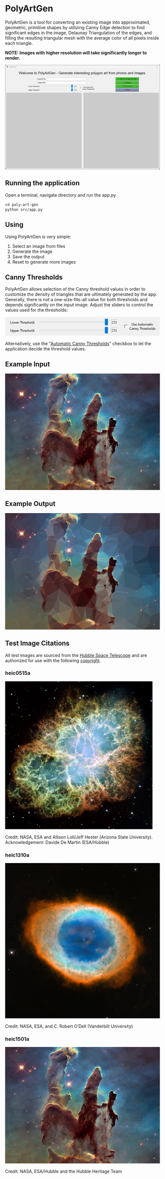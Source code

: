 # PolyArtGen

PolyArtGen is a tool for converting an existing image into approximated, geometric, primitive shapes by utilizing Canny Edge detection to find significant edges in the image, Delaunay Triangulation of the edges, and filling the resulting triangular mesh with the average color of all pixels inside each triangle.

**NOTE: Images with higher resolution will take significantly longer to render.**

![Alt Text](readme_files/application_ui.png)

## Running the application

Open a terminal, navigate directory and run the app.py

```
cd poly-art-gen
python src/app.py 
```

## Using

Using PolyArtGen is very simple:
1. Select an image from files
2. Generate the image
3. Save the output
4. Reset to generate more images

## Canny Thresholds
PolyArtGen allows selection of the Canny threshold values in order to customize the density of triangles that are ultimately generated by the app.  Generally, there is not a one-size-fits-all value for both thresholds and depends significantly on the input image.  Adjust the sliders to control the values used for the thresholds:

![Alt Text](readme_files/thresholds.png)

Alternatively, use the "[Automatic Canny Thresholds](https://pyimagesearch.com/2015/04/06/zero-parameter-automatic-canny-edge-detection-with-python-and-opencv/)" checkbox to let the application decide the threshold values.

## Example Input

![Alt Text](readme_files/ex_input.jpg)

## Example Output

![Alt Text](readme_files/ex_output.jpg)

## Test Image Citations

All test images are sourced from the [Hubble Space Telescope](https://esahubble.org/) and are authorized for use with the following [copyright](https://esahubble.org/copyright/).

### **heic0515a**

![Alt Text](test_images/heic0515a-sm.jpg)

Credit:
NASA, ESA and Allison Loll/Jeff Hester (Arizona State University). Acknowledgement: Davide De Martin (ESA/Hubble)

### **heic1310a**

![Alt Text](test_images/heic1310a.jpg)

Credit:
NASA, ESA, and C. Robert O’Dell (Vanderbilt University)

### **heic1501a**

![Alt Text](test_images/heic1501a-sm.jpg)

Credit:
NASA, ESA/Hubble and the Hubble Heritage Team
